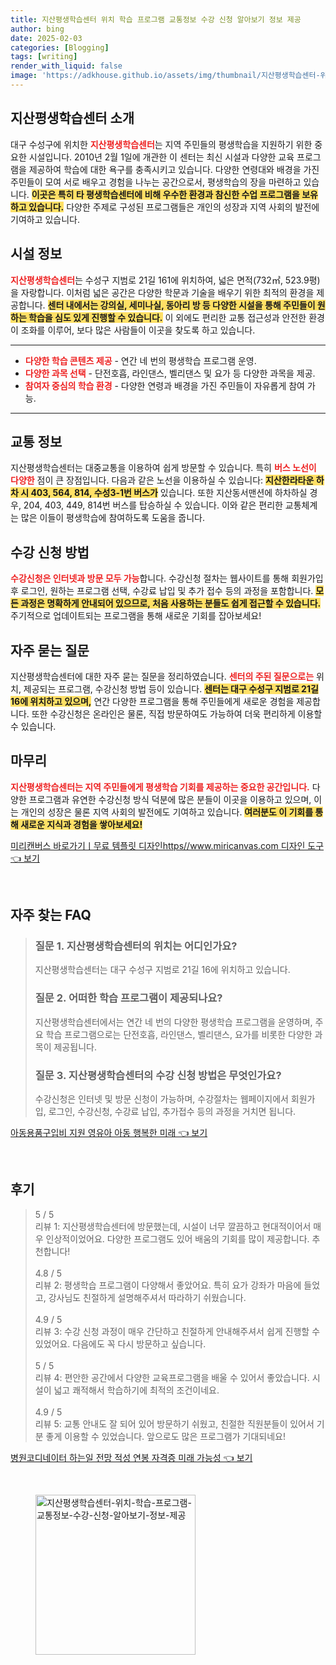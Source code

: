 ```yaml
---
title: 지산평생학습센터 위치 학습 프로그램 교통정보 수강 신청 알아보기 정보 제공
author: bing
date: 2025-02-03
categories: [Blogging]
tags: [writing]
render_with_liquid: false
image: 'https://adkhouse.github.io/assets/img/thumbnail/지산평생학습센터-위치-학습-프로그램-교통정보-수강-신청-알아보기-정보-제공.webp'
---
```



<h2 id='지산평생학습센터_소개'>지산평생학습센터 소개</h2>

<p>대구 수성구에 위치한 <b><span style="color: #ee2323;">지산평생학습센터</span></b>는 지역 주민들의 평생학습을 지원하기 위한 중요한 시설입니다. 2010년 2월 1일에 개관한 이 센터는 최신 시설과 다양한 교육 프로그램을 제공하여 학습에 대한 욕구를 충족시키고 있습니다. 다양한 연령대와 배경을 가진 주민들이 모여 서로 배우고 경험을 나누는 공간으로서, 평생학습의 장을 마련하고 있습니다. <b><span style="background-color: #ffe066;">이곳은 특히 타 평생학습센터에 비해 우수한 환경과 참신한 수업 프로그램을 보유하고 있습니다.</span></b> 다양한 주제로 구성된 프로그램들은 개인의 성장과 지역 사회의 발전에 기여하고 있습니다.</p>

<h2 id='시설_정보'>시설 정보</h2>

<p><b><span style="color: #ee2323;">지산평생학습센터</span></b>는 수성구 지범로 21길 161에 위치하여, 넓은 면적(732㎡, 523.9평)을 자랑합니다. 이처럼 넓은 공간은 다양한 학문과 기술을 배우기 위한 최적의 환경을 제공합니다. <b><span style="background-color: #ffe066;">센터 내에서는 강의실, 세미나실, 동아리 방 등 다양한 시설을 통해 주민들이 원하는 학습을 심도 있게 진행할 수 있습니다.</span></b> 이 외에도 편리한 교통 접근성과 안전한 환경이 조화를 이루어, 보다 많은 사람들이 이곳을 찾도록 하고 있습니다.</p>

<hr />

<ul>
    <li><b><span style="color: #ee2323;">다양한 학습 콘텐츠 제공</span></b> - 연간 네 번의 평생학습 프로그램 운영.</li>
    <li><b><span style="color: #ee2323;">다양한 과목 선택</span></b> - 단전호흡, 라인댄스, 벨리댄스 및 요가 등 다양한 과목을 제공.</li>
    <li><b><span style="color: #ee2323;">참여자 중심의 학습 환경</span></b> - 다양한 연령과 배경을 가진 주민들이 자유롭게 참여 가능.</li>
</ul>

<hr />

<h2 id='교통_정보'>교통 정보</h2>

<p>지산평생학습센터는 대중교통을 이용하여 쉽게 방문할 수 있습니다. 특히 <b><span style="color: #ee2323;">버스 노선이 다양한</span></b> 점이 큰 장점입니다. 다음과 같은 노선을 이용하실 수 있습니다: <b><span style="background-color: #ffe066;">지산한라타운 하차 시 403, 564, 814, 수성3-1번 버스가</span></b> 있습니다. 또한 지산동서맨션에 하차하실 경우, 204, 403, 449, 814번 버스를 탑승하실 수 있습니다. 이와 같은 편리한 교통체계는 많은 이들이 평생학습에 참여하도록 도움을 줍니다.</p>

<h2 id='수강신청_방법'>수강 신청 방법</h2>

<p><b><span style="color: #ee2323;">수강신청은 인터넷과 방문 모두 가능</span></b>합니다. 수강신청 절차는 웹사이트를 통해 회원가입 후 로그인, 원하는 프로그램 선택, 수강료 납입 및 추가 접수 등의 과정을 포함합니다. <b><span style="background-color: #ffe066;">모든 과정은 명확하게 안내되어 있으므로, 처음 사용하는 분들도 쉽게 접근할 수 있습니다.</span></b> 주기적으로 업데이트되는 프로그램을 통해 새로운 기회를 잡아보세요!</p>

<h2 id='자주_묻는_질문'>자주 묻는 질문</h2>

<p>지산평생학습센터에 대한 자주 묻는 질문을 정리하였습니다. <b><span style="color: #ee2323;">센터의 주된 질문으로는</span></b> 위치, 제공되는 프로그램, 수강신청 방법 등이 있습니다. <b><span style="background-color: #ffe066;">센터는 대구 수성구 지범로 21길 16에 위치하고 있으며,</span></b> 연간 다양한 프로그램을 통해 주민들에게 새로운 경험을 제공합니다. 또한 수강신청은 온라인은 물론, 직접 방문하여도 가능하여 더욱 편리하게 이용할 수 있습니다.</p>

<h2 id='마무리'>마무리</h2>

<p><b><span style="color: #ee2323;">지산평생학습센터는 지역 주민들에게 평생학습 기회를 제공하는 중요한 공간입니다.</span></b> 다양한 프로그램과 유연한 수강신청 방식 덕분에 많은 분들이 이곳을 이용하고 있으며, 이는 개인의 성장은 물론 지역 사회의 발전에도 기여하고 있습니다. <b><span style="background-color: #ffe066;">여러분도 이 기회를 통해 새로운 지식과 경험을 쌓아보세요!</span></b></p>


<p><a class="click-button" title="미리캔버스 바로가기ㅣ무료 템플릿 디자인https//www.miricanvas.com 디자인 도구" href="https://adkhouse.github.io/posts/%EB%AF%B8%EB%A6%AC%EC%BA%94%EB%B2%84%EC%8A%A4-%EB%B0%94%EB%A1%9C%EA%B0%80%EA%B8%B0%E3%85%A3%EB%AC%B4%EB%A3%8C-%ED%85%9C%ED%94%8C%EB%A6%BF-%EB%94%94%EC%9E%90%EC%9D%B8httpswww.miricanvas.com-%EB%94%94%EC%9E%90%EC%9D%B8-%EB%8F%84%EA%B5%AC/" rel="dofollow">미리캔버스 바로가기ㅣ무료 템플릿 디자인https//www.miricanvas.com 디자인 도구 👈 보기</a></p><br>
<h2 id='자주_찾는_FAQ'>자주 찾는 FAQ</h2>
<div itemscope="" itemtype="https://schema.org/FAQPage"> 
<blockquote> 
<div itemscope="" itemprop="mainEntity" itemtype="https://schema.org/Question"> 
<h3 itemprop="name">질문 1. 지산평생학습센터의 위치는 어디인가요?</h3> 
<div itemscope="" itemprop="acceptedAnswer" itemtype="https://schema.org/Answer"> 
<span itemprop="text"> 
<p>지산평생학습센터는 대구 수성구 지범로 21길 16에 위치하고 있습니다.</p> 
</span> 
</div> 
</div> 
<div itemscope="" itemprop="mainEntity" itemtype="https://schema.org/Question"> 
<h3 itemprop="name">질문 2. 어떠한 학습 프로그램이 제공되나요?</h3> 
<div itemscope="" itemprop="acceptedAnswer" itemtype="https://schema.org/Answer"> 
<span itemprop="text"> 
<p>지산평생학습센터에서는 연간 네 번의 다양한 평생학습 프로그램을 운영하며, 주요 학습 프로그램으로는 단전호흡, 라인댄스, 벨리댄스, 요가를 비롯한 다양한 과목이 제공됩니다.</p> 
</span> 
</div> 
</div> 
<div itemscope="" itemprop="mainEntity" itemtype="https://schema.org/Question"> 
<h3 itemprop="name">질문 3. 지산평생학습센터의 수강 신청 방법은 무엇인가요?</h3> 
<div itemscope="" itemprop="acceptedAnswer" itemtype="https://schema.org/Answer"> 
<span itemprop="text"> 
<p>수강신청은 인터넷 및 방문 신청이 가능하며, 수강절차는 웹페이지에서 회원가입, 로그인, 수강신청, 수강료 납입, 추가접수 등의 과정을 거치면 됩니다.</p> 
</span> 
</div> 
</div> 
</blockquote> 
</div>
<p><a class="click-button" title="아동용품구입비 지원 영유아 아동 행복한 미래" href="https://adkhouse.github.io/posts/%EC%95%84%EB%8F%99%EC%9A%A9%ED%92%88%EA%B5%AC%EC%9E%85%EB%B9%84-%EC%A7%80%EC%9B%90-%EC%98%81%EC%9C%A0%EC%95%84-%EC%95%84%EB%8F%99-%ED%96%89%EB%B3%B5%ED%95%9C-%EB%AF%B8%EB%9E%98/" rel="dofollow">아동용품구입비 지원 영유아 아동 행복한 미래 👈 보기</a></p><br>
<h2 id='후기'>후기</h2>
<div itemscope itemtype="https://schema.org/Product">
  <blockquote>
  <div itemprop="review" itemscope itemtype="https://schema.org/Review">
      <div itemprop="reviewRating" itemscope itemtype="https://schema.org/Rating"> <span itemprop="ratingValue">5</span> / <span itemprop="bestRating">5</span> </div>
      <span itemprop="reviewBody">리뷰 1: 지산평생학습센터에 방문했는데, 시설이 너무 깔끔하고 현대적이어서 매우 인상적이었어요. 다양한 프로그램도 있어 배움의 기회를 많이 제공합니다. 추천합니다!</span>
  </div>
  <br>
  <div itemprop="review" itemscope itemtype="https://schema.org/Review">
      <div itemprop="reviewRating" itemscope itemtype="https://schema.org/Rating"> <span itemprop="ratingValue">4.8</span> / <span itemprop="bestRating">5</span> </div>
      <span itemprop="reviewBody">리뷰 2: 평생학습 프로그램이 다양해서 좋았어요. 특히 요가 강좌가 마음에 들었고, 강사님도 친절하게 설명해주셔서 따라하기 쉬웠습니다.</span>
  </div>
  <br>
  <div itemprop="review" itemscope itemtype="https://schema.org/Review">
      <div itemprop="reviewRating" itemscope itemtype="https://schema.org/Rating"> <span itemprop="ratingValue">4.9</span> / <span itemprop="bestRating">5</span> </div>
      <span itemprop="reviewBody">리뷰 3: 수강 신청 과정이 매우 간단하고 친절하게 안내해주셔서 쉽게 진행할 수 있었어요. 다음에도 꼭 다시 방문하고 싶습니다.</span>
  </div>
  <br>
  <div itemprop="review" itemscope itemtype="https://schema.org/Review">
      <div itemprop="reviewRating" itemscope itemtype="https://schema.org/Rating"> <span itemprop="ratingValue">5</span> / <span itemprop="bestRating">5</span> </div>
      <span itemprop="reviewBody">리뷰 4: 편안한 공간에서 다양한 교육프로그램을 배울 수 있어서 좋았습니다. 시설이 넓고 쾌적해서 학습하기에 최적의 조건이네요.</span>
  </div>
  <br>
  <div itemprop="review" itemscope itemtype="https://schema.org/Review">
      <div itemprop="reviewRating" itemscope itemtype="https://schema.org/Rating"> <span itemprop="ratingValue">4.9</span> / <span itemprop="bestRating">5</span> </div>
      <span itemprop="reviewBody">리뷰 5: 교통 안내도 잘 되어 있어 방문하기 쉬웠고, 친절한 직원분들이 있어서 기분 좋게 이용할 수 있었습니다. 앞으로도 많은 프로그램가 기대되네요!</span>
  </div>
  </blockquote>
</div>
<p><a class="click-button" title="병원코디네이터 하는일 전망 적성 연봉 자격증 미래 가능성" href="https://adkhouse.github.io/posts/%EB%B3%91%EC%9B%90%EC%BD%94%EB%94%94%EB%84%A4%EC%9D%B4%ED%84%B0-%ED%95%98%EB%8A%94%EC%9D%BC-%EC%A0%84%EB%A7%9D-%EC%A0%81%EC%84%B1-%EC%97%B0%EB%B4%89-%EC%9E%90%EA%B2%A9%EC%A6%9D-%EB%AF%B8%EB%9E%98-%EA%B0%80%EB%8A%A5%EC%84%B1/" rel="dofollow">병원코디네이터 하는일 전망 적성 연봉 자격증 미래 가능성 👈 보기</a></p><br>
<figure class="image"><img src="https://adkhouse.github.io/assets/img/thumbnail/지산평생학습센터-위치-학습-프로그램-교통정보-수강-신청-알아보기-정보-제공.webp" alt="지산평생학습센터-위치-학습-프로그램-교통정보-수강-신청-알아보기-정보-제공" width="256" height="256"></figure>